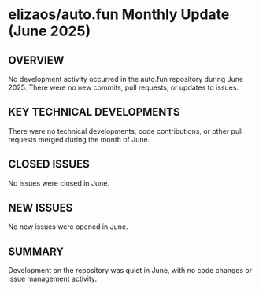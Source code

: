 # elizaos/auto.fun Monthly Update (June 2025)

## OVERVIEW
No development activity occurred in the auto.fun repository during June 2025. There were no new commits, pull requests, or updates to issues.

## KEY TECHNICAL DEVELOPMENTS
There were no technical developments, code contributions, or other pull requests merged during the month of June.

## CLOSED ISSUES
No issues were closed in June.

## NEW ISSUES
No new issues were opened in June.

## SUMMARY
Development on the repository was quiet in June, with no code changes or issue management activity.